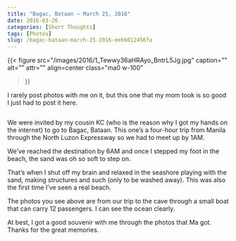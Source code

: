 ```yaml
---
title: "Bagac, Bataan — March 25, 2016"
date: 2016-03-26
categories: [Short Thoughts]
tags: [Photos]
slug: /bagac-bataan-march-25-2016-eeb6012456fa
---
```


{{< figure
  src="/images/2016/1_Tewwy36aHRAyo_BntrL5Jg.jpg"
  caption=""
  alt="" attr="" 
  align=center class="ma0 w-100"
>}}

I rarely post photos with me on it, but this one that my mom took is so good I just had to post it here.

<figure class="gallery-wrapper">
  <div class="gallery">
    <div class="gallery-item">
		<img alt="" src="/images/2016/1_8fF4MRx27ll2iCL0NcfM4g.jpg" />
    </div>
    <div class="gallery-item">
		<img alt="" src="/images/2016/1_eOk_3w4AzThdgVmlZfVgeg.jpg" />
    </div>
    <div class="gallery-item">
		<img alt="" src="/images/2016/1_dKUV1HlOL3Hb2oRXOmz_iw.jpg" />
    </div>
    <div class="gallery-item">
		<img alt="" src="/images/2016/1_NXYqpyXdPSMk_NjuHVBtww.jpg" />
    </div>
  </div>
  <div class="gallery">
    <div class="gallery-item">
		<img alt="" src="/images/2016/1_2SvK2N0gJ8DRY_TY93yd-Q.jpg" />
    </div>
    <div class="gallery-item">
		<img alt="" src="/images/2016/1_eaOiTwpTFXle47IifHAJOw.jpg" />
    </div>
	<div class="gallery-item">
		<img alt="" src="/images/2016/1_acagFEvutmuzkArWKjD9lA.jpg" />
    </div>
  </div>
</figure>

We were invited by my cousin KC (who is the reason why I got my hands on the internet) to go to Bagac, Bataan. This one’s a four-hour trip from Manila through the North Luzon Expressway so we had to meet up by 1AM.

We’ve reached the destination by 6AM and once I stepped my foot in the beach, the sand was oh so soft to step on. 

That’s when I shut off my brain and relaxed in the seashore playing with the sand, making structures and such (only to be washed away). This was also the first time I’ve seen a real beach.

The photos you see above are from our trip to the cave through a small boat that can carry 12 passengers. I can see the ocean clearly.

At best, I got a good souvenir with me through the photos that Ma got. Thanks for the great memories.
